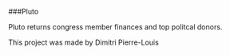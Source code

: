 ###Pluto

Pluto returns congress member finances and top politcal donors.

This project was made by Dimitri Pierre-Louis
